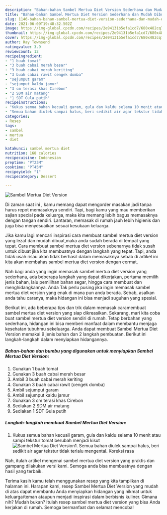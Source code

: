 ```yaml
---
description: "Bahan-bahan Sambel Mertua Diet Version Sederhana dan Mudah Dibuat"
title: "Bahan-bahan Sambel Mertua Diet Version Sederhana dan Mudah Dibuat"
slug: 1146-bahan-bahan-sambel-mertua-diet-version-sederhana-dan-mudah-dibuat
date: 2021-06-09T19:48:32.502Z
image: https://img-global.cpcdn.com/recipes/2e94131b5efa1cd7/680x482cq70/sambel-mertua-diet-version-foto-resep-utama.jpg
thumbnail: https://img-global.cpcdn.com/recipes/2e94131b5efa1cd7/680x482cq70/sambel-mertua-diet-version-foto-resep-utama.jpg
cover: https://img-global.cpcdn.com/recipes/2e94131b5efa1cd7/680x482cq70/sambel-mertua-diet-version-foto-resep-utama.jpg
author: Ray Townsend
ratingvalue: 3.9
reviewcount: 12
recipeingredient:
- "1 buah tomat"
- "3 buah cabai merah besar"
- "3 buah cabai merah keriting"
- "3 buah cabai rawit cengek domba"
- "sejumput garam"
- "sejumput kaldu jamur"
- "3 cm terasi khas Cirebon"
- "2 SDM air matang"
- "1 SDT Gula putih"
recipeinstructions:
- "Kukus semua bahan kecuali garam, gula dan kaldu selama 10 menit atau sampi tekstur tomat berubah menjadi kisut"
- "Semua bahan diulek sampai halus, beri sedikit air agar tekstur tidak terlalu mengental. Koreksi rasa"
categories:
- Resep
tags:
- sambel
- mertua
- diet

katakunci: sambel mertua diet 
nutrition: 168 calories
recipecuisine: Indonesian
preptime: "PT23M"
cooktime: "PT45M"
recipeyield: "1"
recipecategory: Dessert

---
```



![Sambel Mertua Diet Version](https://img-global.cpcdn.com/recipes/2e94131b5efa1cd7/680x482cq70/sambel-mertua-diet-version-foto-resep-utama.jpg)

Di zaman  saat ini , kamu memang dapat mengorder masakan jadi tanpa harus repot memasaknya sendiri. Tapi, bagi kamu yang mau memberikan sajian special pada keluarga, maka kita memang lebih bagus memasaknya dengan tangan sendiri. Lantaran, memasak di rumah jauh lebih higienis dan juga bisa menyesuaikan sesuai kesukaan keluarga.

Jika kamu lagi mencari inspirasi cara membuat sambel mertua diet version yang lezat dan mudah dibuat,maka anda sudah berada di tempat yang tepat. Cara membuat sambel mertua diet version  sebenarnya tidak susah untuk dibuat jika kita membuatnya dengan langkah yang tepat. Tapi, anda tidak usah risau akan tidak berhasil dalam memasaknya 
sebab di artikel ini kita akan membahas sambel mertua diet version dengan cermat.  



Nah bagi anda yang ingin memasak sambel mertua diet version yang sederhana, ada beberapa langkah yang dapat dikerjakan, pertama memilih jenis bahan, lalu pemilihan bahan segar, hingga cara membuat dan menghidangkannya. Anda Tak perlu pusing jika ingin memasak sambel mertua diet version yang enak di mana pun anda berada. Sebab, asalkan anda  tahu caranya, maka hidangan ini bisa menjadi suguhan yang spesial.

Berikut ini, ada beberapa tips dan trik dalam memasak caramembuat sambel mertua diet version yang siap dikreasikan. Sekarang, mari kita coba buat sambel mertua diet version sendiri di rumah. Tetap berbahan yang sederhana, hidangan ini bisa memberi manfaat dalam membantu menjaga kesehatan tubuhmu sekeluarga. Anda dapat membuat Sambel Mertua Diet Version memakai 9 jenis bahan dan 2 langkah pembuatan. Berikut ini langkah-langkah dalam menyiapkan hidangannya.

<!--inarticleads1-->

##### Bahan-bahan dan bumbu yang digunakan untuk menyiapkan Sambel Mertua Diet Version:

1. Gunakan 1 buah tomat
1. Gunakan 3 buah cabai merah besar
1. Ambil 3 buah cabai merah keriting
1. Gunakan 3 buah cabai rawit (cengek domba)
1. Ambil sejumput garam
1. Ambil sejumput kaldu jamur
1. Gunakan 3 cm terasi khas Cirebon
1. Sediakan 2 SDM air matang
1. Sediakan 1 SDT Gula putih




<!--inarticleads2-->

##### Langkah-langkah membuat Sambel Mertua Diet Version:

1. Kukus semua bahan kecuali garam, gula dan kaldu selama 10 menit atau sampi tekstur tomat berubah menjadi kisut
<img src="https://img-global.cpcdn.com/steps/9012a32fb23e2ca0/160x128cq70/sambel-mertua-diet-version-langkah-memasak-1-foto.jpg" alt="Sambel Mertua Diet Version">1. Semua bahan diulek sampai halus, beri sedikit air agar tekstur tidak terlalu mengental. Koreksi rasa




Nah, itulah artikel mengenai  sambel mertua diet version  yang praktis dan gampang dilakukan versi kami. Semoga anda bisa membuatnya dengan hasil yang terbaik. 

Terima kasih kamu telah menggunakan resep yang kita tampilkan di halaman ini. Harapan kami, resep  Sambel Mertua Diet Version yang mudah di atas dapat membantu Anda menyiapkan hidangan yang nikmat untuk keluarga/teman ataupun menjadi inspirasi dalam berbisnis kuliner. Gimana nih? Mudah bukan? Itulah resep sambel mertua diet version yang bisa Anda kerjakan di rumah. Semoga bermanfaat dan selamat mencoba!

